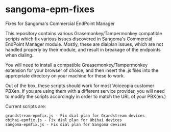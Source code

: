# sangoma-epm-fixes
Fixes for Sangoma's Commercial EndPoint Manager

This repository contains various Grasemonkey/Tampermonkey compatible
scripts which fix various issues discovered in Sangoma's Commercial
EndPoint Manager module. Mostly, these are dialplan issues, which are
not handled properly by their module, and result in breakage of the
endpoints when dialing.

You will need to install a compatible Greasemonkey/Tampermonkey
extension for your browser of choice, and then insert the .js files
into the appropriate directory on your machine for these to work.

Out of the box, these scripts should work for most Voiceopia customer
PBXen. If you are using them with a different service provider, you
will need to modify the scripts accordingly in order to match the URL
of your PBX(en.)

Current scripts are:

    grandstream-epmfix.js - Fix dial plan for Grandstream devices
    obihai-epmfix.js - Fix dial plan for Obihai devices
    sangoma-epmfix.js - Fix dial plan for Sangoma devices


